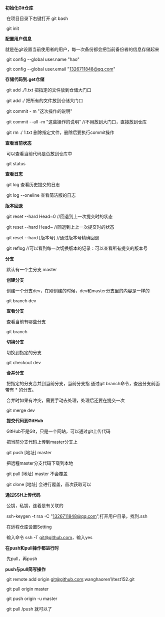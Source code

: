 **初始化Git仓库**

​	在项目目录下右键打开 git  bash

​		git   init

**配置用户信息**

​	就是在git设置当前使用者的用户，每一次备份都会把当前备份者的信息存储起来

​	git	config	--global	user.name	"hao"

​	git	config	--global	user.email	"1326711848@qq.com"

**存储代码到.get仓储**

​	git	add	    ./1.txt     把指定的文件放到仓储大门口

​	git	add	    ./		    把所有的文件放到仓储大门口

​	git    commit    - m     "这次操作的说明"

​	git    commit  --all   -m  "这些操作的说明"       //不用放到大门口，直接放到仓库

​	git   rm     ./ 1.txt     删除指定文件，删除后要执行commit操作

**查看当前状态**

​	可以查看当前代码是否放到仓库中

​	git    status

**查看日志**

​	git    log      查看历史提交的日志

​	git    log    --oneline     查看简洁版的日志

**版本回退**

​	git    reset    --hard   Head~0      //回退到上一次提交时的状态

​	git    reset    --hard   Head~      //回退到上上一次提交时的状态

​	git    reset     --hard   [版本号]      //通过版本号精确回退

​	git    reflog                               //可以看到每一次切换版本的记录：可以查看所有提交的版本号

**分支**

​	默认有一个主分支 master

​	**创建分支**

​		创建一个分支dev，在刚创建的时候，dev和master分支里的内容是一样的

​		git     branch     dev

​	**查看分支**

​		查看当前有哪些分支

​		git       branch

​	**切换分支**

​		切换到指定的分支

​		git  checkout    dev 

​	**合并分支**

​		把指定的分支合并到当前分支，当前分支指 通过git     branch命令，查出分支前面带有  *   的分支。

​		合并时如果有冲突，需要手动去处理，处理后还要在提交一次

​		git    merge    dev

​	**提交代码到GitHub**

​		GitHub不是Git，只是一个网站，可以通过git上传代码

​		把当前分支代码上传到master分支上

​		git     push    [地址]   master

​		把远程master分支代码下载到本地

​		git   pull   [地址]    master       不会覆盖

​		git   clone  [地址]     会进行覆盖，首次获取可以

**通过SSH上传代码**

​	公钥，私钥，连着是有关联的

​	ssh-keygen  -t  rsa  -C  "1326711848@qq.com",打开用户目录，找到.ssh

​	在远程仓库设置Setting

​	输入命令 ssh -T git@github.com，输入yes

**在push和pull操作都进行时**

​	先pull，再push

**push与pull简写操作**

​	git  remote  add  origin   git@github.com:wanghaoren1/test152.git

​	git    pull   origin   master

​	git    push   origin  -u  master

​	git   pull /push    就可以了



​	
